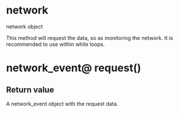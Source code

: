 # network

network object


This method will request the data, so as monitoring the network. It is recommended to use within while loops.

# network_event@ request()

## Return value

A network_event object with the request data.